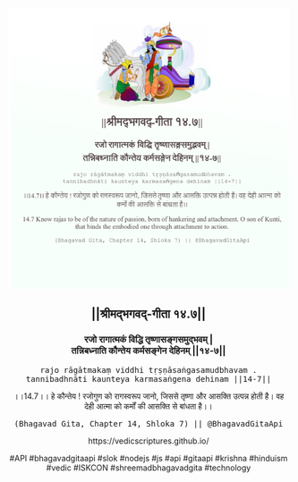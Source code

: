 <img src="../../asset/BG_14_7.png"/>
<center><h2>||श्रीमद्‍भगवद्‍-गीता १४.७||</h2>
<h3>रजो रागात्मकं विद्धि तृष्णासङ्गसमुद्भवम् |<br/>तन्निबध्नाति कौन्तेय कर्मसङ्गेन देहिनम् ||१४-७||</h3>
<pre>rajo rāgātmakaṃ viddhi tṛṣṇāsaṅgasamudbhavam .<br/>tannibadhnāti kaunteya karmasaṅgena dehinam ||14-7||</pre>
<p>।।14.7।। हे कौन्तेय ! रजोगुण को रागस्वरूप जानो, जिससे तृष्णा और आसक्ति उत्पन्न होती है। वह देही आत्मा को कर्मों की आसक्ति से बांधता है।।</p>
<pre>(Bhagavad Gita, Chapter 14, Shloka 7) || @BhagavadGitaApi</pre><p>https://vedicscriptures.github.io/</p><p>#API #bhagavadgitaapi #slok #nodejs #js #api #gitaapi #krishna #hinduism #vedic #ISKCON #shreemadbhagavadgita #technology</p></center>